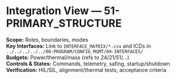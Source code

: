 # Integration View — 51-PRIMARY_STRUCTURE
**Scope:** Roles, boundaries, modes  
**Key Interfaces:** Link to `INTERFACE_MATRIX/*.csv` and ICDs in `../../../../../00-PROGRAM/CONFIG_MGMT/09-INTERFACES/`  
**Budgets:** Power/thermal/mass (refs to 24/21/51/…)  
**Controls & States:** Commands, telemetry, safing, startup/shutdown  
**Verification:** HIL/SIL, alignment/thermal tests, acceptance criteria
